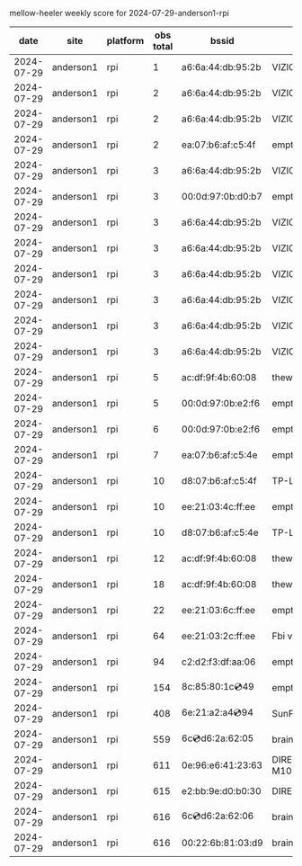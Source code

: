 mellow-heeler weekly score for 2024-07-29-anderson1-rpi

|date|site|platform|obs total|bssid|ssid|lat|lng|
|--|--|--|--|--|--|--|--|
|2024-07-29|anderson1|rpi|1|a6:6a:44:db:95:2b|VIZIOCastAudio3416|40.41746|-122.24048|
|2024-07-29|anderson1|rpi|2|a6:6a:44:db:95:2b|VIZIOCastAudio8601|40.41746|-122.24048|
|2024-07-29|anderson1|rpi|2|a6:6a:44:db:95:2b|VIZIOCastAudio6833|40.41746|-122.24048|
|2024-07-29|anderson1|rpi|2|ea:07:b6:af:c5:4f|empty_ssid|40.41746|-122.24048|
|2024-07-29|anderson1|rpi|3|a6:6a:44:db:95:2b|VIZIOCastAudio4438|40.41746|-122.24048|
|2024-07-29|anderson1|rpi|3|00:0d:97:0b:d0:b7|empty_ssid|40.41746|-122.24048|
|2024-07-29|anderson1|rpi|3|a6:6a:44:db:95:2b|VIZIOCastAudio8041|40.41746|-122.24048|
|2024-07-29|anderson1|rpi|3|a6:6a:44:db:95:2b|VIZIOCastAudio2855|40.41746|-122.24048|
|2024-07-29|anderson1|rpi|3|a6:6a:44:db:95:2b|VIZIOCastAudio8941|40.41746|-122.24048|
|2024-07-29|anderson1|rpi|3|a6:6a:44:db:95:2b|VIZIOCastAudio8459|40.41746|-122.24048|
|2024-07-29|anderson1|rpi|3|a6:6a:44:db:95:2b|VIZIOCastAudio1235|40.41746|-122.24048|
|2024-07-29|anderson1|rpi|3|a6:6a:44:db:95:2b|VIZIOCastAudio6068|40.41746|-122.24048|
|2024-07-29|anderson1|rpi|5|ac:df:9f:4b:60:08|theweef|40.41746|-122.24048|
|2024-07-29|anderson1|rpi|5|00:0d:97:0b:e2:f6|empty_ssid|40.41746|-122.24048|
|2024-07-29|anderson1|rpi|6|00:0d:97:0b:e2:f6|empty_ssid|40.41746|-122.24048|
|2024-07-29|anderson1|rpi|7|ea:07:b6:af:c5:4e|empty_ssid|40.41746|-122.24048|
|2024-07-29|anderson1|rpi|10|d8:07:b6:af:c5:4f|TP-Link_C54F|40.41746|-122.24048|
|2024-07-29|anderson1|rpi|10|ee:21:03:4c:ff:ee|empty_ssid|40.41746|-122.24048|
|2024-07-29|anderson1|rpi|10|d8:07:b6:af:c5:4e|TP-Link_C54F|40.41746|-122.24048|
|2024-07-29|anderson1|rpi|12|ac:df:9f:4b:60:08|theweef|40.41746|-122.24048|
|2024-07-29|anderson1|rpi|18|ac:df:9f:4b:60:08|theweef|40.41746|-122.24048|
|2024-07-29|anderson1|rpi|22|ee:21:03:6c:ff:ee|empty_ssid|40.41746|-122.24048|
|2024-07-29|anderson1|rpi|64|ee:21:03:2c:ff:ee|Fbi van 13|40.41746|-122.24048|
|2024-07-29|anderson1|rpi|94|c2:d2:f3:df:aa:06|empty_ssid|40.41746|-122.24048|
|2024-07-29|anderson1|rpi|154|8c:85:80:1c:cd:49|empty_ssid|40.41746|-122.24048|
|2024-07-29|anderson1|rpi|408|6e:21:a2:a4:cd:94|SunPower21450|40.41746|-122.24048|
|2024-07-29|anderson1|rpi|559|6c:cd:d6:2a:62:05|braingang2_5GEXT|40.41746|-122.24048|
|2024-07-29|anderson1|rpi|611|0e:96:e6:41:23:63|DIRECT-63-HP M102 LaserJet|40.41746|-122.24048|
|2024-07-29|anderson1|rpi|615|e2:bb:9e:d0:b0:30|DIRECT-9ED03030|40.41746|-122.24048|
|2024-07-29|anderson1|rpi|616|6c:cd:d6:2a:62:06|braingang2_2GEXT|40.41746|-122.24048|
|2024-07-29|anderson1|rpi|616|00:22:6b:81:03:d9|braingang2|40.41746|-122.24048|
